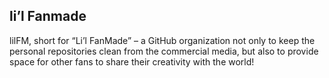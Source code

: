 ## li’l Fanmade

lilFM, short for “Li’l FanMade” – a GitHub organization not only to keep the personal repositories clean from the commercial media, but also to provide space for other fans to share their creativity with the world!
